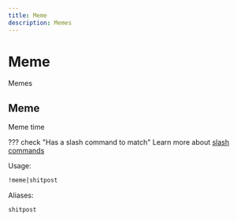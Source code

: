 ```yaml
---
title: Meme
description: Memes
---
```

# Meme

Memes

## Meme

Meme time

??? check "Has a slash command to match"
	Learn more about [slash commands](/#slash-commands)

Usage:

```md
!meme|shitpost 
```

Aliases:

```md
shitpost
```
